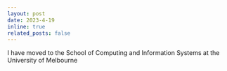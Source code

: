 ```yaml
---
layout: post
date: 2023-4-19
inline: true
related_posts: false
---
```


I have moved to the School of Computing and Information Systems at the University of Melbourne
